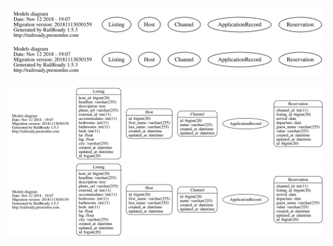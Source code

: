 ![Models Brief](./doc/models_brief.svg)
<img src="./doc/models_brief.svg">

![Models Complete](./doc/models_complete.svg)
<img src="./doc/models_complete.svg">
